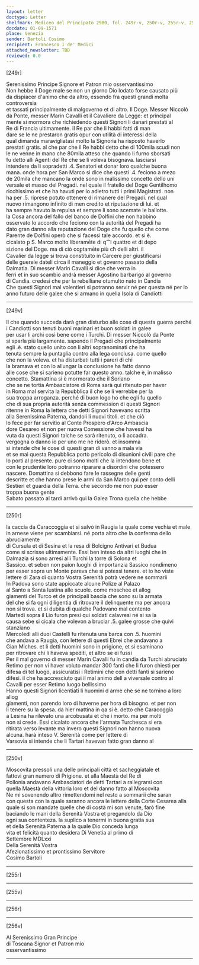```yaml
---
layout: letter
doctype: Letter
shelfmark: Mediceo del Principato 2980, fol. 249r-v, 250r-v, 255r-v, 256r-v
docdate: 01-09-1571
place: Venezia
sender: Bartoli Cosimo
recipient: Francesco I de' Medici
attached_newsletter: TBD
reviewed: 0.0
---
```


[249r]  
  
  
Serenissimo Principe Signore et Patron mio osservantissimo  
Non hebbe il Doge male se non un giorno Dio lodato forse causato più  
da dispiacer d'animo che da altro, essendo fra questi grandi molta controversia  
et tassati principalmente di malgoverno et di altro. Il Doge. Messer Niccolò  
da Ponte, messer Marin Cavalli et il Cavaliere da Legge: et principal  
mente si mormora che richiedendo questi Signori li danari prestati al  
Re di Francia ultimamente. il Re par che li habbi fatti di man  
dare se le ne prestaron gratis opur con utilità di interessi della  
qual dimanda maravigliatasi molto la Signoria ha risposto haverlo  
prestati gratis. al che par che il Re habbi detto che di 100mila scudi non  
le ne venne in mano che 80mila atteso che quando li furno sborsati  
fu detto alli Agenti del Re che se li voleva bisognava. lasciarsi  
intendere da li sopradetti .4. Senatori et donar loro qualche buona  
mana. onde hora per San Marco si dice che questi .4. feciono a mezo  
de 20mila che mancano la onde sono in malissimo concetto dello uni  
versale et masso del Pregadi. nel quale il fratello del Doge Gentilhomo  
ricchissimo et che ha havuti per lo adietro tutti i primi Magistrati. non  
ha per .5. riprese potuto ottenere di rimanere del Pregadi. nel qual  
nuovo rimangono infinito di men credito et riputazione di lui. et  
ha sempre havuto la repulsa et sempre li sono scemate le ballotte.  
la Cosa ancora del fallo del banco de Dolfini che non habbino  
osservato lo accordo che feciono con la autorità del Pregadi ha  
dato gran danno alla reputazione del Doge che fu quello che come  
Parente de Dolfini operò che si facessi tale accordo. et si è.  
cicalato ꝑ S. Marco molto liberamēte di q⁀i quattro et di depo  
sizione del Doge. ma di ciò coꝑtamēte più cħ delli altri. il  
Cavalier da legge si trova constituito in Carcere per giustificarsi  
delle guerele dateli circa il maneggio et governo passato della  
Dalmatia. Di messer Marin Cavalli si dice che verra in  
ferri et in suo scambio andrà messer Agostino barbarigo al governo  
di Candia. credesi che per la rebelliane otumulto nato in Candia  
Che questi Signori mal volentieri si potranno servir né per questa né per lo  
anno futuro delle galee che si armano in quella Isola di Candiotti  
  
---  

[249v]  
  
  
Il che quando succeda darà gran disturbo alle cose di questa guerra perché  
i Candiotti son tenuti buoni marinari et buon soldati in galee  
per usar li archi così bene come i Turchi. Di messer Niccolò da Ponte  
si sparla più largamente. sapendo il Pregadi che principalmente  
egli .è. stato quello unito con li altri sopranominati che ha  
tenuta sempre la puntaglia contro alla lega conclusa. come quello  
che non la voleva. et ha disturbati tutti i pareri di chi  
la bramava et con lo allungar la conclusione ha fatto danno  
alle cose che si sarieno potutte far questo anno. talche è, in malisso  
concetto. Stamattina si è mormorato che il Soriano  
che se ne tortia Ambasciatore di Roma sarà qui ritenuto per haver  
in Roma mal servita la Repubblica il che se li verrebbe per la  
sua troppa arroganza. perché di buon logo ho che egli fu quello  
che di sua propria autorità senza commession di questi Signori  
ritenne in Roma la lettera che detti Signori havevano scritta  
alla Serenissima Paterna, dandoli li nuovi titoli. et che ciò  
lo fece per far servitio al Conte Prospero d'Arco Ambascia  
dore Cesareo et non per nuova Comessione che havessi ha  
vuta da questi Signori talche se sarà ritenuto, o li accadra.  
vergogna o danno io per uno me ne riderò. et insomma  
si intende che le cose di questi gran di vanno a mala via  
et se mai questa Repubblica portò pericolo di disunioni civili pare che  
lo porti al presente. pure ci sono molti che la intendono bene et  
con le prudentie loro potranno riparare a disordini che potessero  
nascere. Domattina si debbono fare le rassegne delle genti  
descritte et che hanno prese le armi da San Marco qui per conto delli  
Sestieri et guardia della Terra. che secondo me non può esser  
troppa buona gente  
Sabato passato al tardi arrivò qui la Galea Trona quella che hebbe  
  
---  

[250r]  
  
  
la caccia da Caraccoggia et si salvò in Raugia la quale come vechia et male  
in arnese viene per scambiarsi. né porta altro che la conferma dello abruciamente  
di Cursula et di Sesina et la resa di Bolcigno Antivari et Budua  
come si scrisse ultimamente. Essi ben inteso da altri luoghi che in  
Dalmazia si sono arresi alli Turchi la torre di Solona et  
Sassico. et seben non paion luoghi di importanzia Sassico nondimeno  
per esser sopra un Monte pareva che si potessi tenere. et io ho viste  
lettere di Zara di quanto Vostra Serenità potrà vedere ne sommarii  
In Padova sono state appiccate alcune Polize al Palazo  
al Santo a Santa Iustina alle scuole. come moschee et allog  
giamenti del Turco et de principali bascia che sono su la armata  
del che si fa ogni diligentia di ritrovare il delinquente ma per ancora  
non si trova. et si dubita di qualche Padovano mal contento  
Martedi sopra il Lio furon presi qui soldati calavresi né si sa la  
causa sebe si cicala che volevon a bruciar .5. galee grosse che quivi  
stanziano  
Mercoledì alli duoi Castelli fu ritenuta una barca con .5. huomini  
che andava a Raugia, con lettere di questi Ebrei che andavano a  
Gian Miches. et li detti huomini sono in prigione, et si esaminano  
per ritrovare chi li haveva spediti, et altro se ei fussi  
Per il mal governo di messer Marin Cavalli fu in candia da Turchi abruciato  
Retimo per non vi haver voluto mandar 300 fanti che li furon chiesti per  
difesa di tel luogo, assicuratisi i Retimini che con detti fanti si sarieno  
difesi. il che ha accresciuto qui il mal animo dell a viversale contro al  
Cavalli per esser Retimo luogo bellissimo  
Hanno questi Signori licentiati li huomini d arme che se ne tornino a loro allog  
giamenti, non parendo loro di haverne per hora di bisogno. et per non  
li tenere su la spesa. da hier mattina in qa si è. detto che Caracoggia  
a Lesina ha rilevato una arcobusata et che i morto. ma per molti  
non si crede. Essi cicalato ancora che l'armata Turchesca si era  
ritirata verso levante ma invero questi Signori non hanno nuova  
alcuna. harà inteso V. Serenità come per lettere di  
Varsovia si intende che li Tartari havevan fatto gran danno al  
  
---  

[250v]  
  
  
Moscovita pressoli una delle principali città et sacheggiatale et  
fattovi gran numero di Prigione. et alla Maestà del Re di  
Pollonia andavano Ambasciatori de detti Tartari a rallegrarsi con  
quella Maestà della vittoria loro et del danno fatto al Moscovita  
Ne mi sovenendo altro rimettendomi nel resto a sommarii che saran  
con questa con la quale saranno ancora le lettere della Corte Cesarea alla  
quale si son mandate quelle che di costà mi son venute, farò fine  
baciando le mani della Serenità Vostra et pregandolo da Dio  
ogni sua contenteza. la suplico a tenermi in buona gratia sua  
et della Serenità Paterna a la quale Dio conceda lunga  
vita et felicità quanto desidera Di Venetia al primo di  
Settembre MDLxxi  
Della Serenità Vostra  
Afezionatissimo et prontissimo Servitore  
Cosimo Bartoli  
  
---  

[255r]  
  
  
  
---  

[255v]  
  
  
  
---  

[256r]  
  
  
  
---  

[256v]  
  
  
Al Serenissimo Gran Principe  
di Toscana Signor et Patron mio  
osservantissimo  
  
---  

